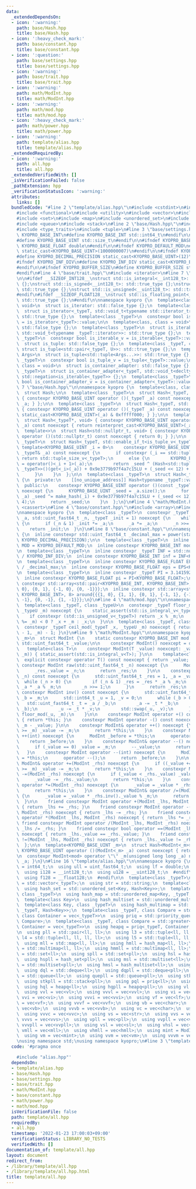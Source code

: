 ```yaml
---
data:
  _extendedDependsOn:
  - icon: ':warning:'
    path: base/Hash.hpp
    title: base/Hash.hpp
  - icon: ':heavy_check_mark:'
    path: base/constant.hpp
    title: base/constant.hpp
  - icon: ':question:'
    path: base/settings.hpp
    title: base/settings.hpp
  - icon: ':warning:'
    path: base/trait.hpp
    title: base/trait.hpp
  - icon: ':warning:'
    path: math/ModInt.hpp
    title: math/ModInt.hpp
  - icon: ':warning:'
    path: math/mod.hpp
    title: math/mod.hpp
  - icon: ':heavy_check_mark:'
    path: math/power.hpp
    title: math/power.hpp
  - icon: ':warning:'
    path: template/alias.hpp
    title: template/alias.hpp
  _extendedRequiredBy:
  - icon: ':warning:'
    path: all.hpp
    title: all.hpp
  _extendedVerifiedWith: []
  _isVerificationFailed: false
  _pathExtension: hpp
  _verificationStatusIcon: ':warning:'
  attributes:
    links: []
  bundledCode: "#line 2 \"template/alias.hpp\"\n#include <cstdint>\n#include <limits>\n\
    #include <functional>\n#include <utility>\n#include <vector>\n#include <string>\n\
    #include <set>\n#include <map>\n#include <unordered_set>\n#include <unordered_map>\n\
    #include <queue>\n#include <stack>\n#line 2 \"base/Hash.hpp\"\n#include <cstddef>\n\
    #include <type_traits>\n#include <tuple>\n#line 3 \"base/settings.hpp\"\n\n#ifndef\
    \ KYOPRO_BASE_INT\n#define KYOPRO_BASE_INT std::int64_t\n#endif\n\n#ifndef KYOPRO_BASE_UINT\n\
    #define KYOPRO_BASE_UINT std::size_t\n#endif\n\n#ifndef KYOPRO_BASE_FLOAT\n#define\
    \ KYOPRO_BASE_FLOAT double\n#endif\n\n#ifndef KYOPRO_DEFAULT_MOD\n#define KYOPRO_DEFAULT_MOD\
    \ static_cast<KYOPRO_BASE_UINT>(1000000007)\n#endif\n\n#ifndef KYOPRO_DECIMAL_PRECISION\n\
    #define KYOPRO_DECIMAL_PRECISION static_cast<KYOPRO_BASE_UINT>(12)\n#endif\n\n\
    #ifndef KYOPRO_INF_DIV\n#define KYOPRO_INF_DIV static_cast<KYOPRO_BASE_UINT>(3)\n\
    #endif\n\n#ifndef KYOPRO_BUFFER_SIZE\n#define KYOPRO_BUFFER_SIZE static_cast<KYOPRO_BASE_UINT>(2048)\n\
    #endif\n#line 4 \"base/trait.hpp\"\n#include <iterator>\n#line 7 \"base/trait.hpp\"\
    \n\n#ifdef __SIZEOF_INT128__\nstruct std::is_integral<__int128_t>: std::true_type\
    \ {};\nstruct std::is_signed<__int128_t>: std::true_type {};\nstruct std::is_integral<__uint128_t>:\
    \ std::true_type {};\nstruct std::is_unsigned<__uint128_t>: std::true_type {};\n\
    #endif\n#ifdef __SIZEOF_FLOAT128__\nstruct std::is_floating_point<__float128>:\
    \ std::true_type {};\n#endif\n\nnamespace kyopro {\n  template<class, class =\
    \ void>\n  struct is_iterator: std::false_type {};\n  template<class _typeT>\n\
    \  struct is_iterator<_typeT, std::void_t<typename std::iterator_traits<_typeT>::iterator_category>>:\
    \ std::true_type {};\n  template<class _typeT>\n  constexpr bool is_iterator_v\
    \ = is_iterator<_typeT>::value;\n\n  template<class, class = void>\n  struct is_iterable:\
    \ std::false_type {};\n  template<class _typeT>\n  struct is_iterable<_typeT,\
    \ std::void_t<typename _typeT::iterator>>: std::true_type {};\n  template<class\
    \ _typeT>\n  constexpr bool is_iterable_v = is_iterable<_typeT>::value;\n\n  template<class>\n\
    \  struct is_tuple: std::false_type {};\n  template<class _typeT, class U>\n \
    \ struct is_tuple<std::pair<_typeT, U>>: std::true_type {};\n  template<class...\
    \ Args>\n  struct is_tuple<std::tuple<Args...>>: std::true_type {};\n  template<class\
    \ _typeT>\n  constexpr bool is_tuple_v = is_tuple<_typeT>::value;\n\n  template<class,\
    \ class = void>\n  struct is_container_adapter: std::false_type {};\n  template<class\
    \ _typeT>\n  struct is_container_adapter<_typeT, std::void_t<decltype(std::empty(std::declval<_typeT>()))>>:\
    \ std::negation<is_iterable<_typeT>> {};\n  template<class _typeT>\n  constexpr\
    \ bool is_container_adapter_v = is_container_adapter<_typeT>::value;\n}\n#line\
    \ 7 \"base/Hash.hpp\"\n\nnamespace kyopro {\n  template<class, class = void>\n\
    \  struct Hash;\n\n  template<class _typeT>\n  struct Hash<_typeT, std::enable_if_t<std::is_integral_v<_typeT>>>\
    \ { constexpr KYOPRO_BASE_UINT operator ()(_typeT _a) const noexcept { return\
    \ _a; } };\n\n  template<class _typeT>\n  struct Hash<_typeT, std::enable_if_t<std::is_floating_point_v<_typeT>>>\
    \ { constexpr KYOPRO_BASE_UINT operator ()(_typeT _a) const noexcept { return\
    \ static_cast<KYOPRO_BASE_UINT>(_a) & 0xfffff000; } };\n\n  template<class _typeT>\n\
    \  struct Hash<_typeT*, void> { constexpr KYOPRO_BASE_UINT operator ()(_typeT*\
    \ _a) const noexcept { return reinterpret_cast<KYOPRO_BASE_UINT>(_a); } };\n\n\
    \  template<>\n  struct Hash<std::nullptr_t, void> { constexpr KYOPRO_BASE_UINT\
    \ operator ()(std::nullptr_t) const noexcept { return 0; } };\n\n  template<class\
    \ _typeT>\n  struct Hash<_typeT, std::enable_if_t<is_tuple_v<_typeT>>> {\n   \
    \ template<KYOPRO_BASE_UINT _i = 0>\n    constexpr KYOPRO_BASE_UINT operator ()(const\
    \ _typeT& _a) const noexcept {\n      if constexpr (_i == std::tuple_size_v<_typeT>)\
    \ return std::tuple_size_v<_typeT>;\n      else {\n        KYOPRO_BASE_UINT _seed\
    \ = operator()<_i + 1>(_a);\n        return _seed ^ (Hash<std::tuple_element_t<_i,\
    \ _typeT>>()(get<_i>(_a)) + 0x9e3779b97f4a7c15LU + (_seed << 12) + (_seed >> 4));\n\
    \      }\n    }\n  };\n\n  template<class _typeT>\n  struct Hash<_typeT, std::enable_if_t<is_iterable_v<_typeT>>>\
    \ {\n  private:\n    [[no_unique_address]] Hash<typename _typeT::value_type> make_hash;\n\
    \  public:\n    constexpr KYOPRO_BASE_UINT operator ()(const _typeT& _a) const\
    \ noexcept {\n      KYOPRO_BASE_UINT _seed = _a.size();\n      for (auto& _i:\
    \ _a) _seed ^= make_hash(_i) + 0x9e3779b97f4a7c15LU + (_seed << 12) + (_seed >>\
    \ 4);\n      return _seed;\n    }\n  };\n}\n#line 4 \"math/ModInt.hpp\"\n#include\
    \ <cassert>\n#line 4 \"base/constant.hpp\"\n#include <array>\n#line 4 \"math/power.hpp\"\
    \nnamespace kyopro {\n  template<class _typeT>\n  constexpr _typeT power(_typeT\
    \ _a, std::uint_fast64_t _n, _typeT _init = 1) noexcept {\n    while (_n > 0)\
    \ {\n      if (_n & 1) _init *= _a;\n      _a *= _a;\n      _n >>= 1;\n    }\n\
    \    return _init;\n  }\n}\n#line 8 \"base/constant.hpp\"\n\nnamespace kyopro\
    \ {\n  inline constexpr std::uint_fast64_t _decimal_max = power(static_cast<std::uint_fast64_t>(10),\
    \ KYOPRO_DECIMAL_PRECISION);\n\n  template<class _typeT>\n  inline constexpr _typeT\
    \ MOD = KYOPRO_DEFAULT_MOD;\n  inline constexpr KYOPRO_BASE_INT mod = MOD<KYOPRO_BASE_INT>;\n\
    \n  template<class _typeT>\n  inline constexpr _typeT INF = std::numeric_limits<_typeT>::max()\
    \ / KYOPRO_INF_DIV;\n  inline constexpr KYOPRO_BASE_INT inf = INF<KYOPRO_BASE_INT>;\n\
    \n  template<class _typeT>\n  inline constexpr KYOPRO_BASE_FLOAT EPS = static_cast<_typeT>(1)\
    \ / _decimal_max;\n  inline constexpr KYOPRO_BASE_FLOAT eps = EPS<KYOPRO_BASE_FLOAT>;\n\
    \n  template<class _typeT>\n  inline constexpr _typeT PI = 3.14159265358979323846;\n\
    \  inline constexpr KYOPRO_BASE_FLOAT pi = PI<KYOPRO_BASE_FLOAT>;\n\n  inline\
    \ constexpr std::array<std::pair<KYOPRO_BASE_INT, KYOPRO_BASE_INT>, 4> beside{{{1,\
    \ 0}, {0, 1}, {-1, 0}, {0, -1}}};\n  inline constexpr std::array<std::pair<KYOPRO_BASE_INT,\
    \ KYOPRO_BASE_INT>, 8> around{{{1, 0}, {1, 1}, {0, 1}, {-1, 1}, {-1, 0}, {-1,\
    \ -1}, {0, -1}, {1, -1}}};\n}\n#line 4 \"math/mod.hpp\"\n\nnamespace kyopro {\n\
    \  template<class _typeT, class _typeU>\n  constexpr _typeT floor_mod(_typeT _x,\
    \ _typeU _m) noexcept {\n    static_assert(std::is_integral_v<_typeT> && std::is_integral_v<_typeU>);\n\
    \    if constexpr (std::is_unsigned_v<_typeT>) return _x % _m;\n    return (_x\
    \ %= _m) < 0 ? _x + _m : _x;\n  }\n\n  template<class _typeT, class _typeU>\n\
    \  constexpr _typeT ceil_mod(_typeT _x, _typeU _m) noexcept { return _m - floor_mod(_x\
    \ - 1, _m) - 1; }\n}\n#line 9 \"math/ModInt.hpp\"\n\nnamespace kyopro {\n  template<std::uint_fast64_t\
    \ _m>\n  struct ModInt {\n    static constexpr KYOPRO_BASE_INT mod = _m;\n   \
    \ std::uint_fast64_t _value;\n\n    constexpr ModInt() noexcept = default;\n \
    \   template<class T>\n    constexpr ModInt(T _value) noexcept: _value(floor_mod(_value,\
    \ _m)) { static_assert(std::is_integral_v<T>); }\n\n    template<class T>\n  \
    \  explicit constexpr operator T() const noexcept { return _value; }\n\n    static\
    \ constexpr ModInt raw(std::uint_fast64_t _n) noexcept {\n      ModInt _res;\n\
    \      _res._value = _n;\n      return _res;\n    }\n\n    constexpr ModInt power(std::uint_fast64_t\
    \ _n) const noexcept {\n      std::uint_fast64_t _res = 1, _a = _value;\n    \
    \  while (_n > 0) {\n        if (_n & 1) _res = _res * _a % _m;\n        _a =\
    \ _a * _a % _m;\n        _n >>= 1;\n      }\n      return _res;\n    }\n\n   \
    \ constexpr ModInt inv() const noexcept {\n      std::uint_fast64_t _a = _value,\
    \ _b = _m;\n      std::int64_t _u = 1, _v = 0;\n      while (_b > 0) {\n     \
    \   std::uint_fast64_t _t = _a / _b;\n        _a -= _t * _b;\n        std::swap(_a,\
    \ _b);\n        _u -= _t * _v;\n        std::swap(_u, _v);\n      }\n      return\
    \ floor_mod(_u, _m);\n    }\n\n    constexpr ModInt operator +() const noexcept\
    \ { return *this; }\n    constexpr ModInt operator -() const noexcept { return\
    \ _m - _value; }\n\n    constexpr ModInt& operator ++() noexcept {\n      if (++_value\
    \ >= _m) _value -= _m;\n      return *this;\n    }\n    constexpr ModInt operator\
    \ ++(int) noexcept {\n      ModInt _before = *this;\n      operator ++();\n  \
    \    return _before;\n    }\n    constexpr ModInt& operator --() noexcept {\n\
    \      if (_value == 0) _value = _m;\n      --_value;\n      return *this;\n \
    \   }\n    constexpr ModInt operator --(int) noexcept {\n      ModInt _before\
    \ = *this;\n      operator --();\n      return _before;\n    }\n\n    constexpr\
    \ ModInt& operator +=(ModInt _rhs) noexcept {\n      if ((_value += _rhs._value)\
    \ >= _m) _value -= _m;\n      return *this;\n    }\n    constexpr ModInt& operator\
    \ -=(ModInt _rhs) noexcept {\n      if (_value < _rhs._value) _value += _m;\n\
    \      _value -= _rhs._value;\n      return *this;\n    }\n    constexpr ModInt&\
    \ operator *=(ModInt _rhs) noexcept {\n      _value = _value * _rhs._value % _m;\n\
    \      return *this;\n    }\n    constexpr ModInt& operator /=(ModInt _rhs) noexcept\
    \ {\n      _value = _value * _rhs.inv()._value % _m;\n      return *this;\n  \
    \  }\n\n    friend constexpr ModInt operator +(ModInt _lhs, ModInt _rhs) noexcept\
    \ { return _lhs += _rhs; }\n    friend constexpr ModInt operator -(ModInt _lhs,\
    \ ModInt _rhs) noexcept { return _lhs -= _rhs; }\n    friend constexpr ModInt\
    \ operator *(ModInt _lhs, ModInt _rhs) noexcept { return _lhs *= _rhs; }\n   \
    \ friend constexpr ModInt operator /(ModInt _lhs, ModInt _rhs) noexcept { return\
    \ _lhs /= _rhs; }\n    friend constexpr bool operator ==(ModInt _lhs, ModInt _rhs)\
    \ noexcept { return _lhs._value == _rhs._value; }\n    friend constexpr bool operator\
    \ !=(ModInt _lhs, ModInt _rhs) noexcept { return _lhs._value != _rhs._value; }\n\
    \  };\n\n  template<KYOPRO_BASE_UINT _m>\n  struct Hash<ModInt<_m>> { constexpr\
    \ KYOPRO_BASE_UINT operator ()(ModInt<_m> _a) const noexcept { return _a; } };\n\
    \n  constexpr ModInt<mod> operator \"\" _m(unsigned long long _a) noexcept { return\
    \ _a; }\n}\n#line 16 \"template/alias.hpp\"\n\nnamespace kyopro {\n  using ll\
    \ = int64_t;\n  using ull = uint_fast64_t;\n  using lf = double;\n  #ifdef __SIZEOF_INT128__\n\
    \  using i128 = __int128_t;\n  using u128 = __uint128_t;\n  #endif\n  #ifdef __SIZEOF_FLOAT128__\n\
    \  using f128 = __float128;\n  #endif\n\n  template<class _typeT>\n  using vec\
    \ = std::vector<_typeT>;\n  using str = std::string;\n  template<class Key>\n\
    \  using hash_set = std::unordered_set<Key, Hash<Key>>;\n  template<class Key,\
    \ class _typeT>\n  using hash_map = std::unordered_map<Key, _typeT, Hash<Key>>;\n\
    \  template<class Key>\n  using hash_multiset = std::unordered_multiset<Key, Hash<Key>>;\n\
    \  template<class Key, class _typeT>\n  using hash_multimap = std::unordered_multimap<Key,\
    \ _typeT, Hash<Key>>;\n  template<class _typeT, class Compare = std::less<_typeT>,\
    \ class Container = vec<_typeT>>\n  using priq = std::priority_queue<_typeT, Container,\
    \ Compare>;\n  template<class _typeT, class Compare = std::greater<_typeT>, class\
    \ Container = vec<_typeT>>\n  using heapq = priq<_typeT, Container, Compare>;\n\
    \n  using pll = std::pair<ll, ll>;\n  using l3 = std::tuple<ll, ll, ll>;\n  using\
    \ l4 = std::tuple<ll, ll, ll, ll>;\n  using l5 = std::tuple<ll, ll, ll, ll, ll>;\n\
    \  using mll = std::map<ll, ll>;\n  using hmll = hash_map<ll, ll>;\n  using mmll\
    \ = std::multimap<ll, ll>;\n  using hmmll = std::multimap<ll, ll>;\n  using sl\
    \ = std::set<ll>;\n  using spll = std::set<pll>;\n  using hsl = hash_set<ll>;\n\
    \  using hspll = hash_set<pll>;\n  using msl = std::multiset<ll>;\n  using mspll\
    \ = std::multiset<pll>;\n  using hmsl = hash_multiset<ll>;\n  using hmspll = hash_multiset<pll>;\n\
    \  using dql = std::deque<ll>;\n  using dqpll = std::deque<pll>;\n  using quel\
    \ = std::queue<ll>;\n  using quepll = std::queue<pll>;\n  using stkl = std::stack<ll>;\n\
    \  using stkpll = std::stack<pll>;\n  using pql = priq<ll>;\n  using pqpll = priq<pll>;\n\
    \  using hql = heapq<ll>;\n  using hqpll = heapq<pll>;\n  using vl = vec<ll>;\n\
    \  using vvl = vec<vl>;\n  using vvvl = vec<vvl>;\n  using vi = vec<int>;\n  using\
    \ vvi = vec<vi>;\n  using vvvi = vec<vvi>;\n  using vf = vec<lf>;\n  using vvf\
    \ = vec<vf>;\n  using vvvf = vec<vvf>;\n  using vb = vec<char>;\n  using vvb =\
    \ vec<vb>;\n  using vvvb = vec<vvb>;\n  using vc = vec<char>;\n  using vvc = vec<vc>;\n\
    \  using vvvc = vec<vvc>;\n  using vs = vec<str>;\n  using vvs = vec<vs>;\n  using\
    \ vvvs = vec<vvs>;\n  using vpll = vec<pll>;\n  using vvpll = vec<vpll>;\n  using\
    \ vvvpll = vec<vvpll>;\n  using vsl = vec<sl>;\n  using vhsl = vec<hsl>;\n  using\
    \ vmll = vec<mll>;\n  using vhmll = vec<hmll>;\n  using mint = ModInt<mod>;\n\
    \  using vm = vec<mint>;\n  using vvm = vec<vm>;\n  using vvvm = vec<vvm>;\n}\n\
    \nusing namespace std;\nusing namespace kyopro;\n#line 3 \"template/all.hpp\"\n"
  code: '#pragma once

    #include "alias.hpp"'
  dependsOn:
  - template/alias.hpp
  - base/Hash.hpp
  - base/settings.hpp
  - base/trait.hpp
  - math/ModInt.hpp
  - base/constant.hpp
  - math/power.hpp
  - math/mod.hpp
  isVerificationFile: false
  path: template/all.hpp
  requiredBy:
  - all.hpp
  timestamp: '2022-01-23 17:00:03+09:00'
  verificationStatus: LIBRARY_NO_TESTS
  verifiedWith: []
documentation_of: template/all.hpp
layout: document
redirect_from:
- /library/template/all.hpp
- /library/template/all.hpp.html
title: template/all.hpp
---
```

